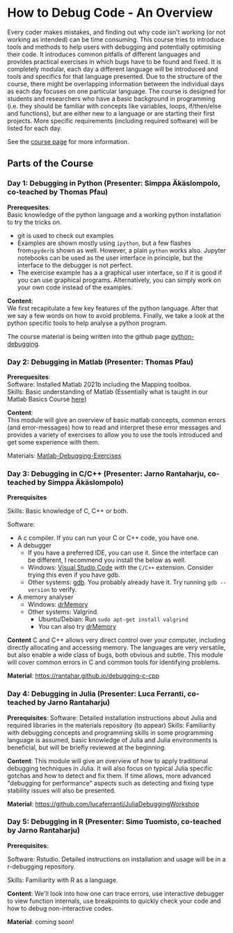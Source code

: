 # How to Debug Code - An Overview

Every coder makes mistakes, and finding out why code isn't working (or not working as intended) can be time consuming. This course tries to introduce tools and methods to help users with debugging and potentially optimising their code. It introduces common pitfalls of different languages and provides practical exercises in which bugs have to be found and fixed. It is completely modular, each day a different language will be introduced and tools and specifics for that language presented. Due to the structure of the course, there might be overlapping information between the individual days as each day focuses on one particular language.
The course is designed for students and researchers who have a basic background in programming (i.e. they should be familiar with concepts like variables, loops, if/then/else and functions), but are either new to a language or are starting their first projects. More specific requirements (including required software) will be listed for each day. 

See the [course page](https://scicomp.aalto.fi/training/scip/debugging-2022/) for more information.

## Parts of the Course

### Day 1: Debugging in Python (Presenter: Simppa Äkäslompolo, co-teached by Thomas Pfau)

**Prerequesites**:  
Basic knowledge of the python language and a working python installation to try the tricks on.
* git is used to check out examples
* Examples are shown mostly using `ipython`, but a few flashes from`spyder`is shown as well. However, a plain `python` works also. Jupyter notebooks can be used as the user interface in principle, but the interface to the debugger is not perfect.
* The exercise example has a a graphical user interface, so if it is good if you can use graphical programs. Alternatively, you can simply work on your own code instead of the examples.

**Content**:  
We first recapitulate a few key features of the python language. After that we say a few words on how to avoid problems. Finally, we take a look at the python specific tools to help analyse a python program. 

The course material is being written into the github page [python-debugging](https://aaltoscicomp.github.io/python-debugging/).


### Day 2: Debugging in Matlab (Presenter: Thomas Pfau)

**Prerequesites**:  
Software: Installed Matlab 2021b including the Mapping toolbox.  
Skills: Basic understanding of Matlab (Essentially what is taught in our Matlab Basics Course [here](https://version.aalto.fi/gitlab/eglerean/matlabcourse/-/tree/master/AY20212022/MatlabBasics2021))

**Content**:  
This module will give an overview of basic matlab concepts, common errors (and error-messages) how to read and interpret these error messages and provides a variety of exercises to allow you to use the tools introduced and get some experience with them. 

Materials: [Matlab-Debugging-Exercises](https://github.com/AaltoSciComp/Matlab-Debugging-Exercises)

### Day 3: Debugging in C/C++ (Presenter: Jarno Rantaharju, co-teached by Simppa Äkäslompolo)

**Prerequisites**

Skills: Basic knowledge of C, C++ or both.

Software:
 * A c compiler. If you can run your C or C++ code, you have one.
 * A debugger
    * If you have a preferred IDE, you can use it. Since the interface can be different, I recommend you install the below as well.
    * Windows: [Visual Studio Code](https://code.visualstudio.com/) with the `C/C++` extension. Consider trying this even if you have gdb.
    * Other systems: [gdb](https://www.sourceware.org/gdb/). You probably already have it. Try running `gdb --version` to verify.
* A memory analyser
    * Windows: [drMemory](https://drmemory.org/page_install.html)
    * Other systems: Valgrind.
        * Ubuntu/Debian: Run `sudo apt-get install valgrind`
        * You can also try [drMemory](https://drmemory.org/page_install.html)

**Content**
C and C++ allows very direct control over your computer, including directly allocating and accessing memory. The languages are very versatile, but also
enable a wide class of bugs, both obvious and subtle.
This module will cover common errors in C and common tools for identifying problems. 

**Material**: https://rantahar.github.io/debugging-c-cpp

### Day 4: Debugging in Julia (Presenter: Luca Ferranti, co-teached by Jarno Rantaharju)

**Prerequisites**:
Software: Detailed installation instructions about Julia and required libraries in the materials repository (to appear)
Skills: Familiarity with debugging concepts and programming skills in some programming language is assumed, basic knowledge of Julia and Julia environments is beneficial, but will be briefly reviewed at the beginning.

**Content**:
This module will give an overview of how to apply traditional debugging techniques in Julia. It will also focus on typical Julia specific gotchas and how to detect and fix them. If time allows, more advanced "debugging for performance" aspects such as detecting and fixing type stability issues will also be presented. 

**Material**: https://github.com/lucaferranti/JuliaDebuggingWorkshop

### Day 5: Debugging in R (Presenter: Simo Tuomisto, co-teached by Jarno Rantaharju)

**Prerequisites**:

Software: Rstudio. Detailed instructions on installation and usage will be
in a r-debugging repository.

Skills: Familiarity with R as a language.

**Content**:
We'll look into how one can trace errors, use interactive debugger to view
function internals, use breakpoints to quickly check your code and how to
debug non-interactive codes.

**Material**: coming soon!
